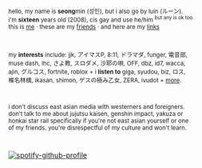 <sub>hello, my name is <b>seong</b>min (성민), but i also go by luin (ルーン).
<br>i'm <b>sixteen</b> years old (2008), cis gay and use he/him <sup>but any is ok too.</sup>
<br>this is [me](https://github.com/shinkoumi/id) · these are my [friends](https://github.com/shinkoumi/friends) · and here are my [links](https://github.com/shinkoumi/links)</sub>
#
<sub>my <b>interests</b> include: jjk, アイマスP, 8:11, ドラマダ, funger, 電音部,
<br>muse dash, lhc, さよ教, スロダメ, 沙耶の唄, OFF, dbz, id7, wacca,
<br>ajin, グルコス, fortnite, roblox + i <b>listen to</b> giga, syudou, biz, ロス,
<br>椎名林檎, ikasan, shimon, ゲスの極み乙女, ZERA, ivudot + [more](https://open.spotify.com/playlist/0bors9ef0y9aLhRjryIFEw?si=f5b63498861a4286).</sub>
#
<sub>i don't discuss east asian media with westerners and foreigners.
<br>don't talk to me about jujutsu kaisen, genshin impact, yakuza or
<br>honkai star rail specifically if you're not east asian yourself or one
<br>of my friends. you're disrespectful of my culture and won't learn.</sub>
#
[![spotify-github-profile](https://spotify-github-profile.vercel.app/api/view?uid=hbh4739sxb5dmmz2nbq6ut6xn&cover_image=true&theme=natemoo-re&show_offline=true&background_color=121212&interchange=true&bar_color=53b14f&bar_color_cover=false)](https://github.com/kittinan/spotify-github-profile)
